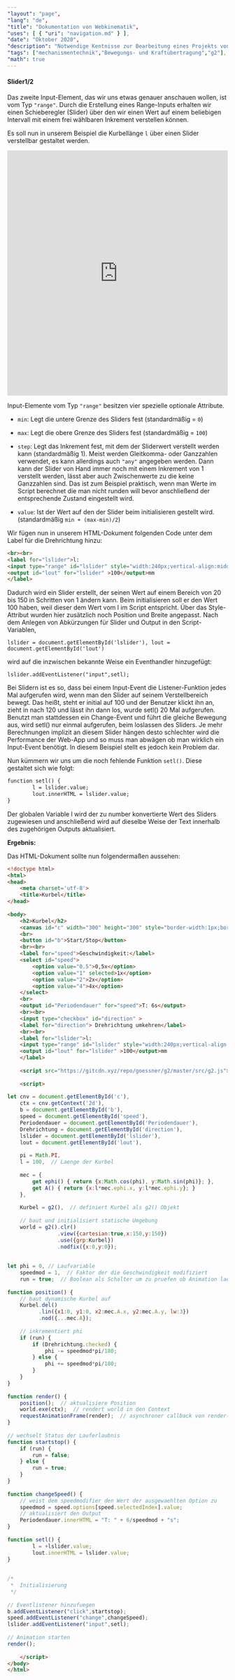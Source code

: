 ```yaml
---
"layout": "page",
"lang": "de",
"title": "Dokumentation von Webkinematik",
"uses": [ { "uri": "navigation.md" } ],
"date": "Oktober 2020",
"description": "Notwendige Kentnisse zur Bearbeitung eines Projekts von Webkinematik",
"tags": ["mechanismentechnik","Bewegungs- und Kraftübertragung","g2"],
"math": true
---
```


#### Slider1/2

Das zweite Input-Element, das wir uns etwas genauer anschauen wollen, ist vom Typ `"range"`. Durch die Erstellung eines Range-Inputs erhalten wir einen Schieberegler (Slider) über den wir einen Wert auf einem beliebigen Intervall mit einem frei wählbaren Inkrement verstellen können.

Es soll nun in unserem Beispiel die Kurbellänge `l` über einen Slider verstellbar gestaltet werden.

<iframe width=100% height=560 frameborder='no' src='https://goessner.github.io/webkinematik/Interaktivitaet/4 Kurbel - ani slider.html'></iframe>

Input-Elemente vom Typ `"range"` besitzen vier spezielle optionale Attribute.

* `min`: Legt die untere Grenze des Sliders fest (standardmäßig = `0`)

* `max`: Legt die obere Grenze des Sliders fest (standardmäßig = `100`)

* `step`: Legt das Inkrement fest, mit dem der Sliderwert verstellt werden kann (standardmäßig 1). Meist werden Gleitkomma- oder Ganzzahlen verwendet, es kann allerdings auch `"any"` angegeben werden. Dann kann der Slider von Hand immer noch mit einem Inkrement von 1 verstellt werden, lässt aber auch Zwischenwerte zu die keine Ganzzahlen sind. Das ist zum Beispiel praktisch, wenn man Werte im Script berechnet die man nicht runden will bevor anschließend der entsprechende Zustand eingestellt wird.

* `value`: Ist der Wert auf den der Slider beim initialisieren gestellt wird. (standardmäßig `min + (max-min)/2`)

Wir fügen nun in unserem HTML-Dokument folgenden Code unter dem Label für die Drehrichtung hinzu:

```HTML
<br><br>
<label for="lslider">l:
<input type="range" id="lslider" style="width:240px;vertical-align:middle;padding:0" min="20" max="150" value="100">
<output id="lout" for="lslider" >100</output>mm
</label>
````

Dadurch wird ein Slider erstellt, der seinen Wert auf einem Bereich von 20 bis 150 in Schritten von 1 ändern kann. Beim initialisieren soll er den Wert 100 haben, weil dieser dem Wert vom l im Script entspricht. Über das Style-Attribut wurden hier zusätzlich noch Position und Breite angepasst.
Nach dem Anlegen von Abkürzungen für Slider und Output in den Script-Variablen,

`lslider = document.getElementById('lslider'),
lout = document.getElementById('lout')`

wird auf die inzwischen bekannte Weise ein Eventhandler hinzugefügt:

`lslider.addEventListener("input",setl);`

Bei Slidern ist es so, dass bei einem Input-Event die Listener-Funktion jedes Mal aufgerufen wird, wenn man den Slider auf seinem Verstellbereich bewegt. Das heißt, steht er initial auf 100 und der Benutzer klickt ihn an, zieht in nach 120 und lässt ihn dann los, wurde setl() 20 Mal aufgerufen. Benutzt man stattdessen ein Change-Event und führt die gleiche Bewegung aus, wird setl() nur einmal aufgerufen, beim loslassen des Sliders. Je mehr Berechnungen implizit an diesem Slider hängen desto schlechter wird die Performance der Web-App und so muss man abwägen ob man wirklich ein Input-Event benötigt. In diesem Beispiel stellt es jedoch kein Problem dar.


Nun kümmern wir uns um die noch fehlende Funktion `setl()`. Diese gestaltet sich wie folgt:

```HTML
function setl() {
        l = lslider.value;
        lout.innerHTML = lslider.value;
}
````

Der globalen Variable l wird der zu number konvertierte Wert des Sliders zugewiesen und anschließend wird auf dieselbe Weise der Text innerhalb des zugehörigen Outputs aktualisiert.

**Ergebnis:**

Das HTML-Dokument sollte nun folgendermaßen aussehen:

```HTML
<!doctype html>
<html>
<head>
    <meta charset='utf-8'>
    <title>Kurbel</title>
</head>
 
<body>
    <h2>Kurbel</h2>
    <canvas id="c" width="300" height="300" style="border-width:1px;border-style:solid"></canvas>
    <br>
    <button id="b">Start/Stop</button>
    <br><br>
    <label for="speed">Geschwindigkeit:</label>
    <select id="speed">
        <option value="0.5">0,5x</option>
        <option value="1" selected>1x</option>
        <option value="2">2x</option>
        <option value="4">4x</option>
    </select>
    <br>
    <output id="Periodendauer" for="speed">T: 6s</output>
    <br><br>
    <input type="checkbox" id="direction" >
    <label for="direction"> Drehrichtung umkehren</label>
    <br><br>
    <label for="lslider">l:
    <input type="range" id="lslider" style="width:240px;vertical-align:middle;padding:0" min="20" max="150" value="100">
    <output id="lout" for="lslider" >100</output>mm
    </label>
 
    <script src="https://gitcdn.xyz/repo/goessner/g2/master/src/g2.js"></script>
 
    <script>
 
let cnv = document.getElementById('c'),
    ctx = cnv.getContext('2d'),
    b = document.getElementById('b'),
    speed = document.getElementById('speed'),
    Periodendauer = document.getElementById('Periodendauer'),
    Drehrichtung = document.getElementById('direction'),
    lslider = document.getElementById('lslider'),
    lout = document.getElementById('lout'),
 
    pi = Math.PI,
    l = 100,  // Laenge der Kurbel
 
    mec = {
        get ephi() { return {x:Math.cos(phi), y:Math.sin(phi)}; },
        get A() { return {x:l*mec.ephi.x, y:l*mec.ephi.y}; }
    },
 
    Kurbel = g2(),  // definiert Kurbel als g2() Objekt
 
    // baut und initialisiert statische Umgebung
    world = g2().clr()
                .view({cartesian:true,x:150,y:150})
                .use({grp:Kurbel})
                .nodfix({x:0,y:0});
 
 
let phi = 0, // Laufvariable
    speedmod = 1,  // Faktor der die Geschwindigkeit modifiziert
    run = true;  // Boolean als Schalter um zu pruefen ob Animation laeuft
 
function position() {
    // baut dynamische Kurbel auf
    Kurbel.del()
          .lin({x1:0, y1:0, x2:mec.A.x, y2:mec.A.y, lw:3})
          .nod({...mec.A});
 
    // inkrementiert phi
    if (run) {
        if (Drehrichtung.checked) {
            phi -= speedmod*pi/180;
        } else {
            phi += speedmod*pi/180;
        }
    }
}
 
function render() {
    position();  // aktualisiere Position
    world.exe(ctx);  // rendert world in den Context
    requestAnimationFrame(render);  // asynchroner callback von render(), keine Rekursion!
}
 
// wechselt Status der Lauferlaubnis
function startstop() {
    if (run) {
        run = false;
    } else {
        run = true;
    }
}
 
function changeSpeed() {
    // weist dem speedmodifier den Wert der ausgewaehlten Option zu
    speedmod = speed.options[speed.selectedIndex].value;
    // aktualisiert den Output
    Periodendauer.innerHTML = "T: " + 6/speedmod + "s";
}
 
function setl() {
        l = +lslider.value;
        lout.innerHTML = lslider.value;
}
 
 
/*
 *  Initialisierung
 */
 
// Eventlistener hinzufuegen
b.addEventListener("click",startstop);
speed.addEventListener("change",changeSpeed);
lslider.addEventListener("input",setl);
 
// Animation starten
render();
 
    </script>
</body>
</html>
````

